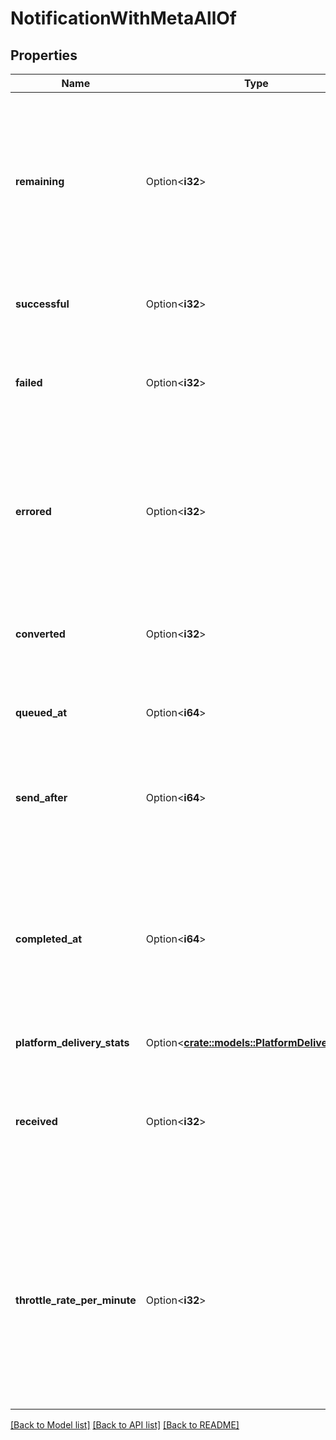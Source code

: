 # NotificationWithMetaAllOf

## Properties

Name | Type | Description | Notes
------------ | ------------- | ------------- | -------------
**remaining** | Option<**i32**> | Number of notifications that have not been sent out yet. This can mean either our system is still processing the notification or you have delayed options set. | [optional]
**successful** | Option<**i32**> | Number of notifications that were successfully delivered. | [optional]
**failed** | Option<**i32**> | Number of notifications that could not be delivered due to those devices being unsubscribed. | [optional]
**errored** | Option<**i32**> | Number of notifications that could not be delivered due to an error. You can find more information by viewing the notification in the dashboard. | [optional]
**converted** | Option<**i32**> | Number of users who have clicked / tapped on your notification. | [optional]
**queued_at** | Option<**i64**> | Unix timestamp indicating when the notification was created. | [optional]
**send_after** | Option<**i64**> | Unix timestamp indicating when notification delivery should begin. | [optional]
**completed_at** | Option<**i64**> | Unix timestamp indicating when notification delivery completed. The delivery duration from start to finish can be calculated with completed_at - send_after. | [optional]
**platform_delivery_stats** | Option<[**crate::models::PlatformDeliveryData**](PlatformDeliveryData.md)> |  | [optional]
**received** | Option<**i32**> | Confirmed Deliveries number of devices that received the push notification. Paid Feature Only. Free accounts will see 0. | [optional]
**throttle_rate_per_minute** | Option<**i32**> | number of push notifications sent per minute. Paid Feature Only. If throttling is not enabled for the app or the notification, and for free accounts, null is returned. Refer to Throttling for more details. | [optional]

[[Back to Model list]](../README.md#documentation-for-models) [[Back to API list]](../README.md#documentation-for-api-endpoints) [[Back to README]](../README.md)


